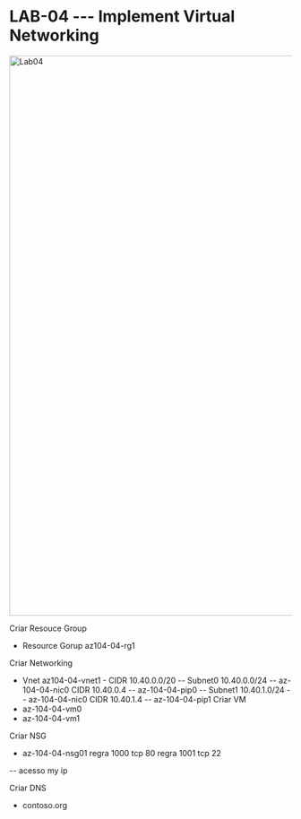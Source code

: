 # LAB-04 --- Implement Virtual Networking

</p>
<img src="https://user-images.githubusercontent.com/91704169/228549661-8687ed46-4ab1-4002-8964-dd282877e9bd.png" min-width=1000px" max-width="100px" width="1000px" align="centter" alt="Lab04">

Criar Resouce Group
- Resource Gorup az104-04-rg1

Criar Networking
- Vnet az104-04-vnet1 - CIDR 10.40.0.0/20 
-- Subnet0 10.40.0.0/24 
-- az-104-04-nic0 CIDR 10.40.0.4
-- az-104-04-pip0
-- Subnet1 10.40.1.0/24
-- az-104-04-nic0 CIDR 10.40.1.4
-- az-104-04-pip1
Criar VM
- az-104-04-vm0
- az-104-04-vm1

Criar NSG
- az-104-04-nsg01
regra 1000
tcp 80
regra 1001
tcp 22

-- acesso my ip

Criar DNS
- contoso.org
